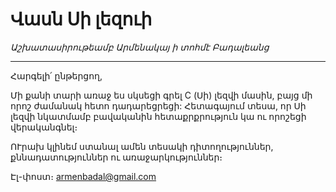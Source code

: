 # Վասն Սի լեզուի

_Աշխատասիրութեամբ Արմենակայ ի տոհմէ Բադալեանց_

----

Հարգելի՛ ընթերցող,

Մի քանի տարի առաջ ես սկսեցի գրել C (Սի) լեզվի մասին, բայց մի որոշ ժամանակ հետո դադարեցրեցի: Հետագայում տեսա, որ Սի լեզվի նկատմամբ բավականին հետաքրքրություն կա ու որոշեցի վերականգնել։

ՈՒրախ կլինեմ ստանալ ամեն տեսակի դիտողություններ, քննադատություններ ու առաջարկություններ։

Էլ-փոստ։ armenbadal@gmail.com

